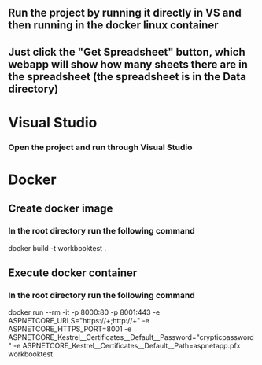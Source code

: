 ## Run the project by running it directly in VS and then running in the docker linux container
## Just click the "Get Spreadsheet" button, which webapp will show how many sheets there are in the spreadsheet (the spreadsheet is in the Data directory)

# Visual Studio
### Open the project and run through Visual Studio

# Docker
## Create docker image
### In the root directory run the following command
docker build -t workbooktest .

## Execute docker container
### In the root directory run the following command
docker run --rm -it -p 8000:80 -p 8001:443 -e ASPNETCORE_URLS="https://+;http://+" -e ASPNETCORE_HTTPS_PORT=8001 -e ASPNETCORE_Kestrel__Certificates__Default__Password="crypticpassword" -e ASPNETCORE_Kestrel__Certificates__Default__Path=aspnetapp.pfx workbooktest